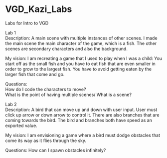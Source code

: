 # VGD_Kazi_Labs
 Labs for Intro to VGD  

Lab 1  
Description: A main scene with multiple instances of other scenes. I made the main scene the main character of the game, which is a fish. The other scenes are secondary characters and also the background.
    
My vision: I am recreating a game that I used to play when I was a child: You start off as the small fish and you have to eat fish that are even smaller in order to grow to the largest fish. You have to avoid getting eaten by the larger fish that come and go.  
  
Questions:  
How do I code the characters to move?  
What is the point of having multiple scenes/ What is a scene?  


Lab 2  
Description: A bird that can move up and down with user input. User must click up arrow or down arrow to control it. There are also branches that are coming towards the bird. The bird and branches both have speed as an exported value.  
  
My vision: I am envisioning a game where a bird must dodge obstacles that come its way as it flies through the sky.  
  
Questions: 
How can I spawn obstacles infinitely?
